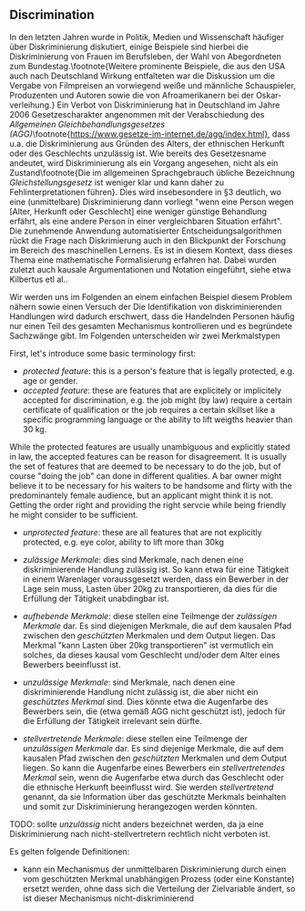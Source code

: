 ## Discrimination

In den letzten Jahren wurde in Politik, Medien und Wissenschaft häufiger über Diskriminierung diskutiert, einige Beispiele sind hierbei die Diskriminierung von Frauen im Berufsleben, der Wahl von Abegordneten zum Bundestag.\footnote{Weitere prominente Beispiele, die aus den USA auch nach Deutschland Wirkung entfalteten war die Diskussion um die Vergabe von Filmpreisen an vorwiegend weiße und männliche Schauspieler, Produzenten und Autoren sowie die  von Afroamerikanern bei der Oskar-verleihung.} Ein Verbot von Diskriminierung hat in Deutschland im Jahre 2006 Gesetzescharakter angenommen mit der Verabschiedung des *Allgemeinen Gleichbehandlungsgesetzes (AGG)*\footnote{https://www.gesetze-im-internet.de/agg/index.html}, dass u.a. die Diskriminierung aus Gründen des Alters, der ethnischen Herkunft oder des Geschlechts unzulässig ist. Wie bereits des Gesetzesname andeutet, wird Diskriminierung als ein Vorgang angesehen, nicht als ein Zustand\footnote{Die im allgemeinen Sprachgebrauch übliche Bezeichnung *Gleichstellungsgesetz* ist weniger klar und kann daher zu Fehlinterpretationen führen}. Dies wird insebesondere in §3 deutlich, wo eine (unmittelbare) Diskriminierung dann vorliegt "wenn eine Person wegen [Alter, Herkunft oder Geschlecht] eine weniger günstige Behandlung erfährt, als eine andere Person in einer vergleichbaren Situation erfährt".
Die zunehmende Anwendung automatisierter Entscheidungsalgorithmen rückt die Frage nach Diskrimierung auch in den Blickpunkt der Forschung im Bereich des maschinellen Lernens. Es ist in diesem Kontext, dass dieses Thema eine mathematische Formalisierung erfahren hat. Dabei wurden zuletzt auch kausale Argumentationen und Notation eingeführt, siehe etwa Kilbertus etl al..

Wir werden uns im Folgenden an einem einfachen Beispiel diesem Problem nähern sowie einen Versuch der
Die Identifikation von diskriminierenden Handlungen wird dadurch erschwert, dass die Handelnden Personen häufig nur einen Teil des gesamten Mechanismus kontrollieren und es begründete Sachzwänge gibt.
Im Folgenden unterscheiden wir zwei Merkmalstypen

First, let's introduce some basic terminology first:
* *protected feature*: this is a person's feature that is legally protected, e.g. age or gender.
* *accepted feature*: these are features that are explicitely or implicitely accepted for discrimination, e.g. the job might (by law) require a certain certificate of qualification or the job requires a certain skillset like a specific programming language or the ability to lift weigths heavier than 30 kg.

While the protected features are usually unambiguous and explicitly stated in law, the accepted features can be reason for disagreement. It is usually the set of features that are deemed to be necessary to do the job, but of course "doing the job" can done in different qualities. A bar owner might believe it to be necessary for his waiters to be handsome and flirty with the predominantely female audience, but an applicant might think it is not. Getting the order right and providing the right servcie while being friendly he might consider to be sufficient.  

* *unprotected feature*: these are all features that are not explicitly protected, e.g. eye color, ability to lift more than 30kg


* *zulässige Merkmale*: dies sind Merkmale, nach denen eine diskriminierende Handlung zulässig ist. So kann etwa für eine Tätigkeit in einem Warenlager voraussgesetzt werden, dass ein Bewerber in der Lage sein muss, Lasten über 20kg zu transportieren, da dies für die Erfüllung der Tätigkeit unabdingbar ist.
* *aufhebende Merkmale*: diese stellen eine Teilmenge der *zulässigen Merkmale* dar. Es sind diejenigen Merkmale, die auf dem kausalen Pfad zwischen den *geschützten* Merkmalen und dem Output liegen. Das Merkmal "kann Lasten über 20kg transportieren" ist vermutlich ein solches, da dieses kausal vom Geschlecht und/oder dem Alter eines Bewerbers beeinflusst ist.
* *unzulässige Merkmale*: sind Merkmale, nach denen eine diskriminierende Handlung nicht zulässig ist, die aber nicht ein *geschütztes Merkmal* sind. Dies könnte etwa die Augenfarbe des Bewerbers sein, die (etwa gemäß AGG nicht geschützt ist), jedoch für die Erfüllung der Tätigkeit irrelevant sein dürfte.
* *stellvertretende Merkmale*: diese stellen eine Teilmenge der *unzulässigen Merkmale* dar. Es sind diejenige Merkmale, die auf dem kausalen Pfad zwischen den *geschützten* Merkmalen und dem Output liegen. So kann die Augenfarbe eines Bewerbers ein *stellvertretendes Merkmal* sein, wenn die Augenfarbe etwa durch das Geschlecht oder die ethnische Herkunft beeinflusst wird. Sie werden *stellvertretend* genannt, da sie Information über das geschützte Merkmals beinhalten und somit zur Diskriminierung herangezogen werden könnten.

TODO: sollte *unzulässig* nicht anders bezeichnet werden, da ja eine Diskriminierung nach nicht-stellvertretern rechtlich nicht verboten ist.

Es gelten folgende Definitionen:

* kann ein Mechanismus der unmittelbaren Diskriminierung durch einen vom geschützten Merkmal unabhängigen Prozess (oder eine Konstante) ersetzt werden, ohne dass sich die Verteilung der Zielvariable ändert, so ist dieser Mechanismus nicht-diskriminierend
